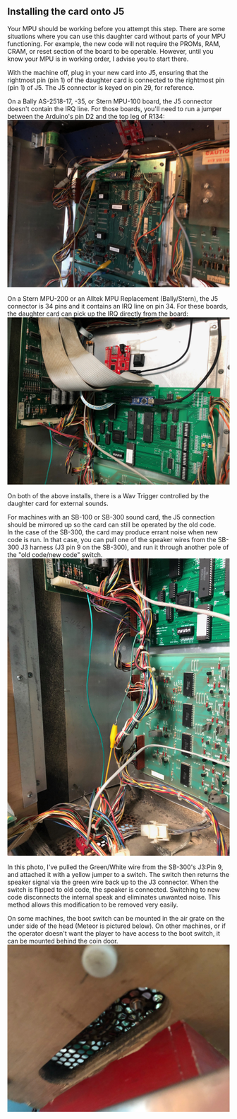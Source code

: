 ## Installing the card onto J5  
  
Your MPU should be working before you attempt this step. There are some situations where you can use this daughter card without parts of your MPU functioning. For example, the new code will not require the PROMs, RAM, CRAM, or reset section of the board to be operable. However, until you know your MPU is in working order, I advise you to start there.  
  
With the machine off, plug in your new card into J5, ensuring that the rightmost pin (pin 1) of the daughter card is connected to the rightmost pin (pin 1) of J5. The J5 connector is keyed on pin 29, for reference.  
  
On a Bally AS-2518-17, -35, or Stern MPU-100 board, the J5 connector doesn't contain the IRQ line. For those boards, you'll need to run a jumper between the Arduino's pin D2 and the top leg of R134: 
![Image](https://github.com/BallySternOS/BallySternOS/blob/master/images/IMG_2578.jpeg?raw=true)  
  
On a Stern MPU-200 or an Alltek MPU Replacement (Bally/Stern), the J5 connector is 34 pins and it contains an IRQ line on pin 34. For these boards, the daughter card can pick up the IRQ directly from the board:  
![Image](https://github.com/BallySternOS/BallySternOS/blob/master/images/IMG_2572.jpeg?raw=true)  
  
On both of the above installs, there is a Wav Trigger controlled by the daughter card for external sounds.  
  
For machines with an SB-100 or SB-300 sound card, the J5 connection should be mirrored up so the card can still be operated by the old code.  
In the case of the SB-300, the card may produce errant noise when new code is run. In that case, you can pull one of the speaker wires from the SB-300 J3 harness (J3 pin 9 on the SB-300), and run it through another pole of the "old code/new code" switch.  
![Image](https://github.com/BallySternOS/BallySternOS/blob/master/images/IMG_2574.jpeg?raw=true)  
  
In this photo, I've pulled the Green/White wire from the SB-300's J3:Pin 9, and attached it with a yellow jumper to a switch. The switch then returns the speaker signal via the green wire back up to the J3 connector. When the switch is flipped to old code, the speaker is connected. Switching to new code disconnects the internal speak and eliminates unwanted noise. This method allows this modification to be removed very easily.  
  
On some machines, the boot switch can be mounted in the air grate on the under side of the head (Meteor is pictured below). On other machines, or if the operator doesn't want the player to have access to the boot switch, it can be mounted behind the coin door.  
![Image](https://github.com/BallySternOS/BallySternOS/blob/master/images/IMG_2577.jpeg?raw=true)  
  
  

